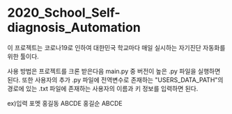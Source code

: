 # 2020_School_Self-diagnosis_Automation

이 프로젝트는 코로나19로 인하여 대한민국 학교마다 매일 실시하는 
자기진단 자동화를 위한 툴이다.

사용 방법은 프로젝트를 크론 받은다음 main.py 중 버전이 높은 .py 파일을 실행하면 된다.
또한 사용자의 추가 .py 파일에 전역변수로 존재하는 "USERS_DATA_PATH"의 경로에 있는 .txt 파일에 존재하는
사용자의 이름과 키 정보를 입력하면 된다. 

ex)입력 포멧
홍길동 ABCDE
홍길순 ABCDE

